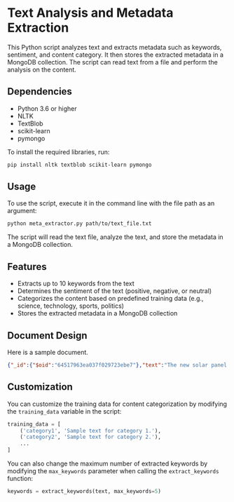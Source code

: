 # Text Analysis and Metadata Extraction

This Python script analyzes text and extracts metadata such as keywords, sentiment, and content category. It then stores the extracted metadata in a MongoDB collection. The script can read text from a file and perform the analysis on the content.

## Dependencies

- Python 3.6 or higher
- NLTK
- TextBlob
- scikit-learn
- pymongo

To install the required libraries, run:

```bash
pip install nltk textblob scikit-learn pymongo
```

## Usage

To use the script, execute it in the command line with the file path as an argument:

```bash
python meta_extractor.py path/to/text_file.txt
```

The script will read the text file, analyze the text, and store the metadata in a MongoDB collection.

## Features

- Extracts up to 10 keywords from the text
- Determines the sentiment of the text (positive, negative, or neutral)
- Categorizes the content based on predefined training data (e.g., science, technology, sports, politics)
- Stores the extracted metadata in a MongoDB collection

## Document Design

Here is a sample document.

```json
{"_id":{"$oid":"64517963ea037f029723ebe7"},"text":"The new solar panel technology has greatly improved the efficiency of energy conversion.","keywords":["panel","technology","efficiency","energy","conversion"],"sentiment":"positive","category":"science"}
```

## Customization

You can customize the training data for content categorization by modifying the `training_data` variable in the script:

```python
training_data = [
    ('category1', 'Sample text for category 1.'),
    ('category2', 'Sample text for category 2.'),
    ...
]
```

You can also change the maximum number of extracted keywords by modifying the `max_keywords` parameter when calling the `extract_keywords` function:

```python
keywords = extract_keywords(text, max_keywords=5)
```
